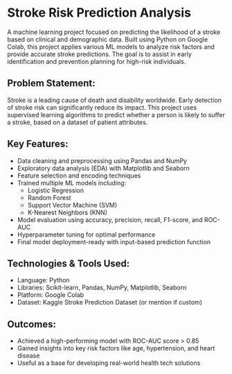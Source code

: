 # Stroke Risk Prediction Analysis
A machine learning project focused on predicting the likelihood of a stroke based on clinical and demographic data. Built using Python on Google Colab, this project applies various ML models to analyze risk factors and provide accurate stroke predictions. The goal is to assist in early identification and prevention planning for high-risk individuals.

## Problem Statement: ##
Stroke is a leading cause of death and disability worldwide. Early detection of stroke risk can significantly reduce its impact. This project uses supervised learning algorithms to predict whether a person is likely to suffer a stroke, based on a dataset of patient attributes.

## Key Features: ##
* Data cleaning and preprocessing using Pandas and NumPy
* Exploratory data analysis (EDA) with Matplotlib and Seaborn
* Feature selection and encoding techniques
* Trained multiple ML models including:
  * Logistic Regression
  * Random Forest
  * Support Vector Machine (SVM)
  * K-Nearest Neighbors (KNN)
* Model evaluation using accuracy, precision, recall, F1-score, and ROC-AUC
* Hyperparameter tuning for optimal performance
* Final model deployment-ready with input-based prediction function

## Technologies & Tools Used: ##
* Language: Python
* Libraries: Scikit-learn, Pandas, NumPy, Matplotlib, Seaborn
* Platform: Google Colab
* Dataset: Kaggle Stroke Prediction Dataset (or mention if custom)

## Outcomes: ##
* Achieved a high-performing model with ROC-AUC score > 0.85
* Gained insights into key risk factors like age, hypertension, and heart disease
* Useful as a base for developing real-world health tech solutions
